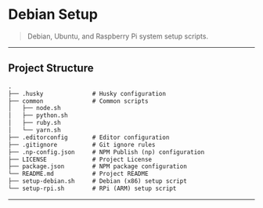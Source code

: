 # Debian Setup

> Debian, Ubuntu, and Raspberry Pi system setup scripts.

---

## Project Structure

```md
.
├── .husky              # Husky configuration
├── common              # Common scripts
│   ├── node.sh
│   ├── python.sh
│   ├── ruby.sh
│   └── yarn.sh
├── .editorconfig       # Editor configuration
├── .gitignore          # Git ignore rules
├── .np-config.json     # NPM Publish (np) configuration
├── LICENSE             # Project License
├── package.json        # NPM package configuration
└── README.md           # Project README
├── setup-debian.sh     # Debian (x86) setup script
└── setup-rpi.sh        # RPi (ARM) setup script
```

---

